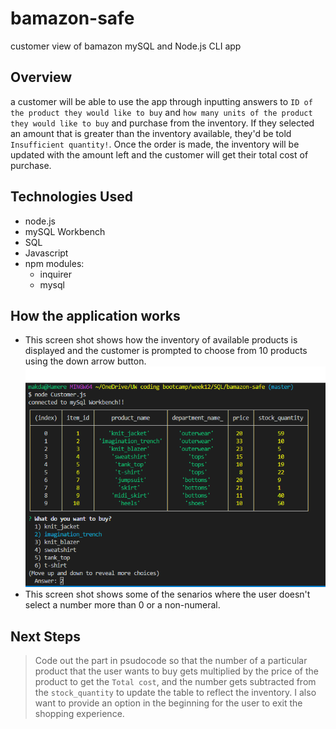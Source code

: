# bamazon-safe

customer view of bamazon mySQL and Node.js CLI app
## Overview
a customer will be able to use the app through inputting answers to 
`ID of the product they would like to buy` and `how many units of the product they would like to buy` and purchase from the inventory. If they selected an amount that is greater than the inventory available, they'd be told `Insufficient quantity!`. 
Once the order is made, the inventory will be updated with the amount left and the customer will get their total cost of purchase.
## Technologies Used
- node.js
- mySQL Workbench
- SQL
- Javascript
- npm modules:
    - inquirer
    - mysql
## How the application works
- This screen shot shows how the inventory of available products is displayed and the customer is prompted to choose from 10 products using the down arrow button. 
![what-do-you-want-to-buy](/images/bamazon1.png)
- This screen shot shows some of the senarios where the user doesn't select a number more than 0 or a non-numeral. 
## Next Steps
> Code out the part in psudocode so that the number of a particular product that the user wants to buy gets multiplied by the price of the product to get the `Total cost`, and the number gets subtracted from the `stock_quantity` to update the table to reflect the inventory. 
> I also want to provide an option in the beginning for the user to exit the shopping experience. 